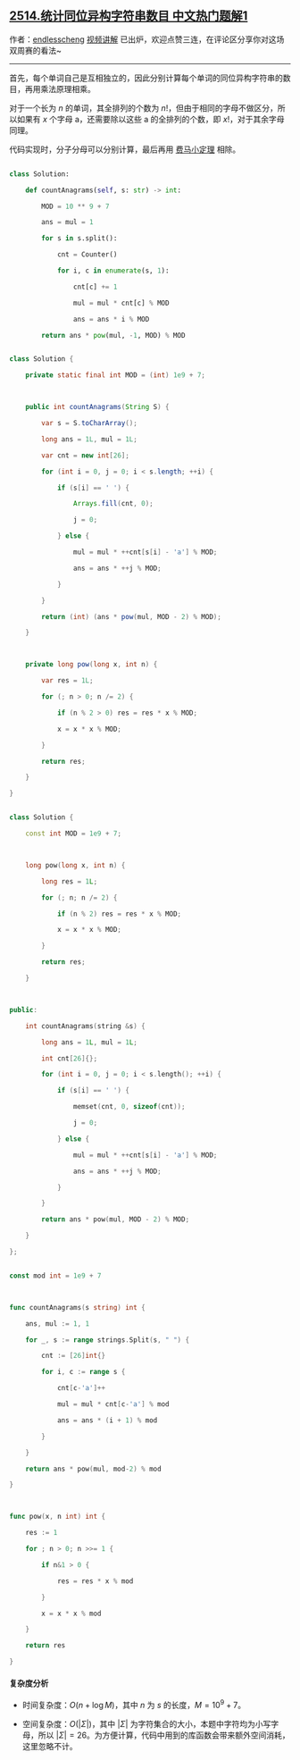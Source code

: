 ## [2514.统计同位异构字符串数目 中文热门题解1](https://leetcode.cn/problems/count-anagrams/solutions/100000/zu-he-ji-shu-by-endlesscheng-leem)

作者：[endlesscheng](https://leetcode.cn/u/endlesscheng)
[视频讲解](https://www.bilibili.com/video/BV1Dd4y1h72z/) 已出炉，欢迎点赞三连，在评论区分享你对这场双周赛的看法~

---

首先，每个单词自己是互相独立的，因此分别计算每个单词的同位异构字符串的数目，再用乘法原理相乘。

对于一个长为 $n$ 的单词，其全排列的个数为 $n!$，但由于相同的字母不做区分，所以如果有 $x$ 个字母 $\text{a}$，还需要除以这些 $\text{a}$ 的全排列的个数，即 $x!$，对于其余字母同理。

代码实现时，分子分母可以分别计算，最后再用 [费马小定理](https://oi-wiki.org/math/number-theory/fermat/) 相除。

```py [sol1-Python3]
class Solution:
    def countAnagrams(self, s: str) -> int:
        MOD = 10 ** 9 + 7
        ans = mul = 1
        for s in s.split():
            cnt = Counter()
            for i, c in enumerate(s, 1):
                cnt[c] += 1
                mul = mul * cnt[c] % MOD
                ans = ans * i % MOD
        return ans * pow(mul, -1, MOD) % MOD
```

```java [sol1-Java]
class Solution {
    private static final int MOD = (int) 1e9 + 7;

    public int countAnagrams(String S) {
        var s = S.toCharArray();
        long ans = 1L, mul = 1L;
        var cnt = new int[26];
        for (int i = 0, j = 0; i < s.length; ++i) {
            if (s[i] == ' ') {
                Arrays.fill(cnt, 0);
                j = 0;
            } else {
                mul = mul * ++cnt[s[i] - 'a'] % MOD;
                ans = ans * ++j % MOD;
            }
        }
        return (int) (ans * pow(mul, MOD - 2) % MOD);
    }

    private long pow(long x, int n) {
        var res = 1L;
        for (; n > 0; n /= 2) {
            if (n % 2 > 0) res = res * x % MOD;
            x = x * x % MOD;
        }
        return res;
    }
}
```

```cpp [sol1-C++]
class Solution {
    const int MOD = 1e9 + 7;

    long pow(long x, int n) {
        long res = 1L;
        for (; n; n /= 2) {
            if (n % 2) res = res * x % MOD;
            x = x * x % MOD;
        }
        return res;
    }

public:
    int countAnagrams(string &s) {
        long ans = 1L, mul = 1L;
        int cnt[26]{};
        for (int i = 0, j = 0; i < s.length(); ++i) {
            if (s[i] == ' ') {
                memset(cnt, 0, sizeof(cnt));
                j = 0;
            } else {
                mul = mul * ++cnt[s[i] - 'a'] % MOD;
                ans = ans * ++j % MOD;
            }
        }
        return ans * pow(mul, MOD - 2) % MOD;
    }
};
```

```go [sol1-Go]
const mod int = 1e9 + 7

func countAnagrams(s string) int {
	ans, mul := 1, 1
	for _, s := range strings.Split(s, " ") {
		cnt := [26]int{}
		for i, c := range s {
			cnt[c-'a']++
			mul = mul * cnt[c-'a'] % mod
			ans = ans * (i + 1) % mod
		}
	}
	return ans * pow(mul, mod-2) % mod
}

func pow(x, n int) int {
	res := 1
	for ; n > 0; n >>= 1 {
		if n&1 > 0 {
			res = res * x % mod
		}
		x = x * x % mod
	}
	return res
}
```

#### 复杂度分析

- 时间复杂度：$O(n + \log M)$，其中 $n$ 为 $s$ 的长度，$M=10^9+7$。
- 空间复杂度：$O(|\Sigma|)$，其中 $|\Sigma|$ 为字符集合的大小，本题中字符均为小写字母，所以 $|\Sigma|=26$。为方便计算，代码中用到的库函数会带来额外空间消耗，这里忽略不计。
